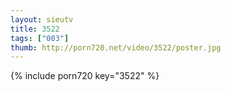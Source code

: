 ```yaml
--- 
layout: sieutv
title: 3522
tags: ["003"]
thumb: http://porn720.net/video/3522/poster.jpg
---
```

{% include porn720 key="3522" %} 
